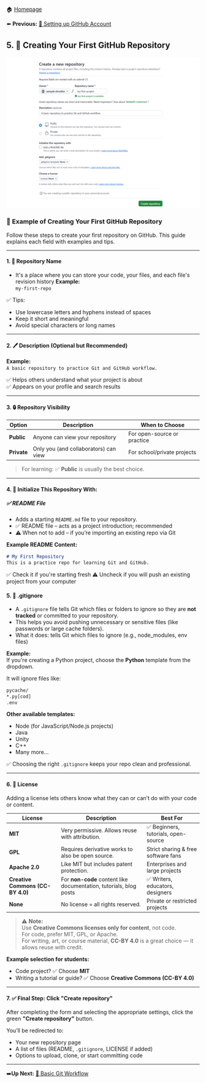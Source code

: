 🏠 [Homepage](../README.md)

⬅️ **Previous:** [👤 Setting up GitHub Account](./1-4-setting-github.md)

## 5. 🔧 Creating Your First GitHub Repository

![Creating Github Repository](../images/repo-example.png)

### 🔧 Example of Creating Your First GitHub Repository

Follow these steps to create your first repository on GitHub. This guide explains each field with examples and tips.

---

#### 1. 📝 Repository Name
- It's a place where you can store your code, your files, and each file's revision history
**Example:**  
`my-first-repo`

✅ Tips:
- Use lowercase letters and hyphens instead of spaces
- Keep it short and meaningful  
- Avoid special characters or long names

---

#### 2. 🖊️ Description (Optional but Recommended)

**Example:**  
`A basic repository to practice Git and GitHub workflow.`

✅ Helps others understand what your project is about  
✅ Appears on your profile and search results

---

#### 3. 🔒 Repository Visibility

| Option     | Description                            | When to Choose               |
|------------|----------------------------------------|------------------------------|
| **Public** | Anyone can view your repository        | For open-source or practice  |
| **Private**| Only you (and collaborators) can view  | For school/private projects  |

> For learning: ✅ **Public** is usually the best choice.

---

#### 4. 📄 Initialize This Repository With:

##### ✅ README File

- Adds a starting `README.md` file to your repository.
- ✅ README file – acts as a project introduction; recommended
- ⚠️ When not to add – if you’re importing an existing repo via Git

**Example README Content:**
```markdown
# My First Repository
This is a practice repo for learning Git and GitHub.
```
✅ Check it if you're starting fresh
⚠️ Uncheck if you will push an existing project from your computer

#### 5. 🛑 .gitignore

-  A `.gitignore` file tells Git which files or folders to ignore so they are **not tracked** or committed to your repository.
- This helps you avoid pushing unnecessary or sensitive files (like passwords or large cache folders).
- What it does: tells Git which files to ignore (e.g., node_modules, env files)

**Example:**  
If you're creating a Python project, choose the **Python** template from the dropdown.

It will ignore files like:

```
pycache/
*.py[cod]
.env
```


**Other available templates:**  
- Node (for JavaScript/Node.js projects)  
- Java  
- Unity  
- C++  
- Many more…

✅ Choosing the right `.gitignore` keeps your repo clean and professional.

---

#### 6. 📜 License

Adding a license lets others know what they can or can’t do with your code or content.

| License            | Description                                                  | Best For                            |
|--------------------|--------------------------------------------------------------|-------------------------------------|
| **MIT**            | Very permissive. Allows reuse with attribution.              | ✅ Beginners, tutorials, open-source |
| **GPL**            | Requires derivative works to also be open source.            | Strict sharing & free software fans |
| **Apache 2.0**     | Like MIT but includes patent protection.                     | Enterprises and large projects      |
| **Creative Commons (CC-BY 4.0)** | For **non-code** content like documentation, tutorials, blog posts | ✅ Writers, educators, designers     |
| **None**           | No license = all rights reserved.                            | Private or restricted projects      |

> ⚠️ **Note:**  
> Use **Creative Commons licenses only for content**, not code.  
> For code, prefer MIT, GPL, or Apache.  
> For writing, art, or course material, **CC-BY 4.0** is a great choice — it allows reuse with credit.

**Example selection for students:**  
- Code project? ✅ Choose **MIT**  
- Writing a tutorial or guide? ✅ Choose **Creative Commons (CC-BY 4.0)**

---

#### 7. ✅ Final Step: Click "Create repository"

After completing the form and selecting the appropriate settings, click the green **"Create repository"** button.

You’ll be redirected to:
- Your new repository page
- A list of files (README, `.gitignore`, LICENSE if added)
- Options to upload, clone, or start committing code

---


➡️**Up Next:** [🔄 Basic Git Workflow](./1-6-basic-git-workflow.md)
